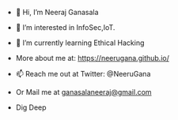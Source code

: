 - 👋 Hi, I’m Neeraj Ganasala
- 👀 I’m interested in InfoSec,IoT.
- 🌱 I’m currently learning Ethical Hacking
- More about me at: https://neerugana.github.io/

- 📫 Reach me out at Twitter: @NeeruGana
- Or Mail me at ganasalaneeraj@gmail.com
- Dig Deep

<!---
NeeruGana/NeeruGana is a ✨ special ✨ repository because its `README.md` (this file) appears on your GitHub profile.
You can click the Preview link to take a look at your changes.
--->
